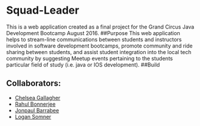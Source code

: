 # Squad-Leader
This is a web application created as a final project for the Grand Circus Java Development Bootcamp August 2016. 
##Purpose
This web application helps to stream-line communications between students and instructors involved in software development bootcamps, promote community and ride sharing between students, and assist student integration into the local tech community by suggesting Meetup events pertaining to the students particular field of study (i.e. java or IOS development).
##Build

## Collaborators:
- [Chelsea Gallagher](https://github.com/ctgalla)
- [Rahul Bonnerjee](https://github.com/rahbjee)
- [Jonpaul Barrabee](https://github.com/JBarrabee)
- [Logan Somner](https://github.com/colonized)
